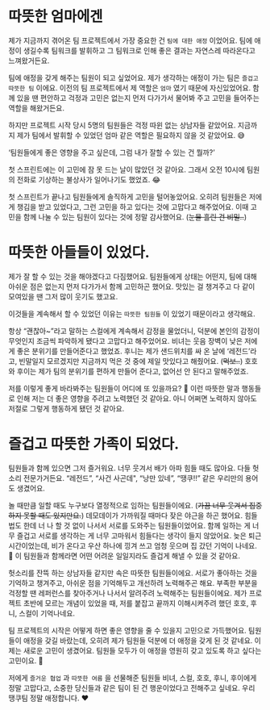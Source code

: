 # 따뜻한 엄마에겐

제가 지금까지 겪어온 팀 프로젝트에서 가장 중요한 건 `팀에 대한 애정` 이었어요. 팀에 애정이 생길수록 팀워크를 발휘하고 그 팀워크로 인해 좋은 결과는 자연스레 따라온다고 느껴왔거든요.

팀에 애정을 갖게 해주는 팀원이 되고 싶었어요. 제가 생각하는 애정이 가는 팀은 `즐겁고 따뜻한 팀` 이에요. 이전의 팀 프로젝트에서 제 역할은 `엄마` 였기 때문에 자신있었어요. 함께 있을 땐 편안하고 걱정과 고민은 없는지 먼저 다가가서 물어봐 주고 고민을 들어주는 역할을 해왔거든요.

하지만 프로젝트 시작 당시 5명의 팀원들은 걱정 따윈 없는 상남자들 같았어요. 지금까지 제가 팀에서 발휘할 수 있었던 엄마 같은 역할은 필요하지 않을 것 같았어요. 😅

‘팀원들에게 좋은 영향을 주고 싶은데, 그럼 내가 잘할 수 있는 건 뭘까?’

첫 스프린트에는 이 고민에 잠 못 드는 날이 많았던 것 같아요. 그래서 오전 10시에 팀원의 전화로 기상하는 불상사가 일어나기도 했었죠. 😂

첫 스프린트가 끝나고 팀원들에게 솔직하게 고민을 털어놓았어요. 오히려 팀원들은 저에게 챙김을 받고 있었다고, 그런 고민을 하고 있다는 것에 고맙다고 해주었어요. 이때 고민을 함께 나눌 수 있는 팀원이 있다는 것에 정말 감사했어요. (~~눈물 흘린 건 비밀..~~)

# 따뜻한 아들들이 있었다.

제가 잘 할 수 있는 것을 해야겠다고 다짐했어요. 팀원들에게 상태는 어떤지, 팀에 대해 아쉬운 점은 없는지 먼저 다가가서 함께 고민하곤 했어요. 맛있는 걸 챙겨주고 다 같이 모여있을 땐 그저 많이 웃기도 했고요.

이것들을 계속해서 할 수 있었던 이유는 `따뜻한 팀원들` 이 있었기 때문이라고 생각해요.

항상 “괜찮아~”라고 말하는 스컬에게 계속해서 감정을 물었더니, 덕분에 본인의 감정이 무엇인지 조금씩 파악하게 됐다고 고맙다고 해주었어요. 비녀는 웃음 장벽이 낮은 저에게 좋은 분위기를 만들어준다고 했었죠. 후니는 제가 샌드위치를 싸 온 날에 ‘레전드’라고, 빈말일지 모르겠지만 지금까지 먹은 것 중에 제일 맛있다고 해줬어요. (~~먹보..~~) 호호와 후이는 제가 팀의 분위기를 편하게 만들어 준다고, 없어선 안 된다고 말해주었죠.

저를 이렇게 좋게 바라봐주는 팀원들이 어디에 또 있을까요? 🥺 이런 따뜻한 말과 행동들로 인해 저는 더 좋은 영향을 주려고 노력했던 것 같아요. 아니 어쩌면 노력하지 않아도 저절로 그렇게 행동하게 됐던 것 같아요.

# 즐겁고 따뜻한 가족이 되었다.

팀원들과 함께 있으면 그저 즐거워요. 너무 웃겨서 배가 아파 힘들 때도 많아요. 다들 헛소리 전문가거든요. “레전드”, “사건 사곤데", “낭만 있네”, “땡쿠!!” 같은 우리만의 용어도 생겼어요.

놀 때만큼 일할 때도 누구보다 열정적으로 임하는 팀원들이에요. (~~가끔 너무 웃겨서 집중하지 못할 때도 있지만요.~~) 데모데이가 가까워질 때마다 잦은 야근을 하곤 했어요. 힘들 법도 한데 너 나 할 것 없이 나서서 서로를 도와주는 팀원들이었어요. 함께 일하는 게 너무 즐겁고 서로를 생각하는 게 너무 고마워서 힘들다는 생각이 들지 않았어요. 늦은 퇴근 시간이었는데, 비가 온다고 우산 하나에 낑겨 쓰고 엄청 웃으며 집 갔던 기억이 나네요. 🤣 이 팀원들과 함께라면 어떤 어려운 일일지라도 즐겁게 해낼 수 있을 것 같아요.

헛소리를 잔뜩 하는 상남자들 같지만 속은 따뜻한 팀원들이에요. 서로가 좋아하는 것을 기억하고 챙겨주고, 아쉬운 점을 기억해두고 개선하려 노력해주곤 해요. 부족한 부분을 걱정할 땐 레퍼런스를 찾아주거나 나서서 알려주려 노력해주는 팀원들이에요. 제가 프로젝트 초반에 모르는 개념이 있었을 때, 저를 붙잡고 끝까지 이해시켜주려 했던 호호, 후니, 스컬이 기억나네요.

팀 프로젝트의 시작은 어떻게 하면 좋은 영향을 줄 수 있을지 고민으로 가득했어요. 팀원들이 애정을 갖길 바랐는데, 오히려 제가 팀원들 덕분에 더 애정을 갖게 된 것 같네요. 이제는 새로운 고민이 생겼어요. 팀원들 모두가 이 애정을 영원히 갖고 있도록 하고 싶다는 고민이요. 🥺

저에게 `즐거운 협업` 과 `따뜻한 여름` 을 선물해준 팀원들 비녀, 스컬, 호호, 후니, 후이에게 정말 고맙다고, 소중한 당신들과 같은 팀이 된 건 행운이었다고 전해주고 싶네요. 우리 땡쿠팀 정말 애정합니다. ❤️
